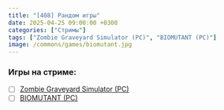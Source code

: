 ```yaml
---
title: "[408] Рандом игры"
date: 2025-04-25 09:00:00 +0300
categories: ["Стримы"]
tags: ["Zombie Graveyard Simulator (PC)", "BIOMUTANT (PC)"]
image: /commons/games/biomutant.jpg
---
```


### Игры на стриме:
+ [ ] [Zombie Graveyard Simulator (PC)](/tags/zombie-graveyard-simulator-pc)
+ [ ] [BIOMUTANT (PC)](/tags/biomutant-pc)
